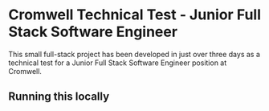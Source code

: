 # Cromwell Technical Test - Junior Full Stack Software Engineer

This small full-stack project has been developed in just over three days as a technical test for a Junior Full Stack Software Engineer position at Cromwell.

## Running this locally
